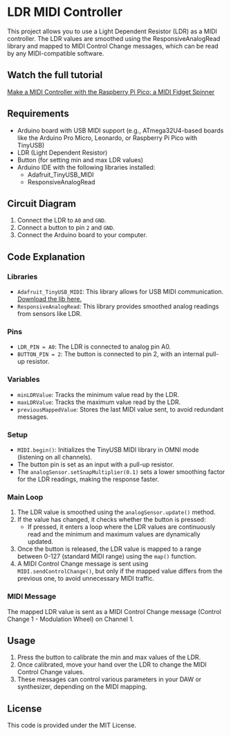 
# LDR MIDI Controller

This project allows you to use a Light Dependent Resistor (LDR) as a MIDI controller. The LDR values are smoothed using the ResponsiveAnalogRead library and mapped to MIDI Control Change messages, which can be read by any MIDI-compatible software.

## Watch the full tutorial

[Make a MIDI Controller with the Raspberry Pi Pico: a MIDI Fidget Spinner](https://youtu.be/V3-PUsuYGzs)


## Requirements

- Arduino board with USB MIDI support (e.g., ATmega32U4-based boards like the Arduino Pro Micro, Leonardo, or Raspberry Pi Pico with TinyUSB)
- LDR (Light Dependent Resistor)
- Button (for setting min and max LDR values)
- Arduino IDE with the following libraries installed:
  - Adafruit_TinyUSB_MIDI
  - ResponsiveAnalogRead

## Circuit Diagram

1. Connect the LDR to `A0` and `GND`.
2. Connect a button to pin `2` and `GND`.
3. Connect the Arduino board to your computer.

## Code Explanation

### Libraries

- `Adafruit_TinyUSB_MIDI`: This library allows for USB MIDI communication. [Download the lib here.](https://github.com/silveirago/Adafruit_TinyUSB_MIDI)
- `ResponsiveAnalogRead`: This library provides smoothed analog readings from sensors like LDR.

### Pins

- `LDR_PIN = A0`: The LDR is connected to analog pin A0.
- `BUTTON_PIN = 2`: The button is connected to pin 2, with an internal pull-up resistor.

### Variables

- `minLDRValue`: Tracks the minimum value read by the LDR.
- `maxLDRValue`: Tracks the maximum value read by the LDR.
- `previousMappedValue`: Stores the last MIDI value sent, to avoid redundant messages.

### Setup

- `MIDI.begin()`: Initializes the TinyUSB MIDI library in OMNI mode (listening on all channels).
- The button pin is set as an input with a pull-up resistor.
- The `analogSensor.setSnapMultiplier(0.1)` sets a lower smoothing factor for the LDR readings, making the response faster.

### Main Loop

1. The LDR value is smoothed using the `analogSensor.update()` method.
2. If the value has changed, it checks whether the button is pressed:
   - If pressed, it enters a loop where the LDR values are continuously read and the minimum and maximum values are dynamically updated.
3. Once the button is released, the LDR value is mapped to a range between 0-127 (standard MIDI range) using the `map()` function.
4. A MIDI Control Change message is sent using `MIDI.sendControlChange()`, but only if the mapped value differs from the previous one, to avoid unnecessary MIDI traffic.

### MIDI Message

The mapped LDR value is sent as a MIDI Control Change message (Control Change 1 - Modulation Wheel) on Channel 1.

## Usage

1. Press the button to calibrate the min and max values of the LDR.
2. Once calibrated, move your hand over the LDR to change the MIDI Control Change values.
3. These messages can control various parameters in your DAW or synthesizer, depending on the MIDI mapping.

## License

This code is provided under the MIT License.
